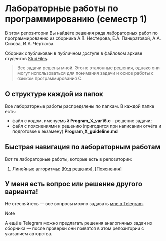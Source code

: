 # Лабораторные работы по программированию (семестр 1)
В этом репозитории Вы найдёте решения ряда лабораторных работ по программированию из сборника А.П. Нестерова, Е.А. Панкратовой, А.А. Сизова, И.А. Черткова.

Сборник опубликован в публичном доступе в файловом архиве студентов [StudFiles](https://studfile.net/preview/2715555).

> Все задачи решены мной. Это не эталонные решения, однако они могут использоваться для понимания задачи и основ работы с языком программирования C.

## О структуре каждой из папок

Все лабораторные работы распределены по папкам. В каждой папке есть:
- файл с кодом, именуемый **Program_X_var15.c** – решение задачи;
- файл с пояснениями к решению (пригодится при написании отчёта и подготовке к экзамену) **Program_X_guideline.md**

## Быстрая навигация по лабораторным работам

Вот те лабораторные работы, которые есть в репозитории:
    
1. Линейные алгоритмы: [[Код решения]](1.%20Линейные%20алгоритмы/Program_1_var15.c), [[Пояснения]](1.%20Линейные%20алгоритмы/Program_1_guideline.md)

## У меня есть вопрос или решение другого варианта!

Не стесняйтесь — все вопросы можно задавать [мне в Telegram](https://t.me/plunkzy).

> [!NOTE]
> А ещё в Telegram можно предлагать решения аналогичных задач из сборника — после проверки они появятся в этом репозитории с указанием авторства.